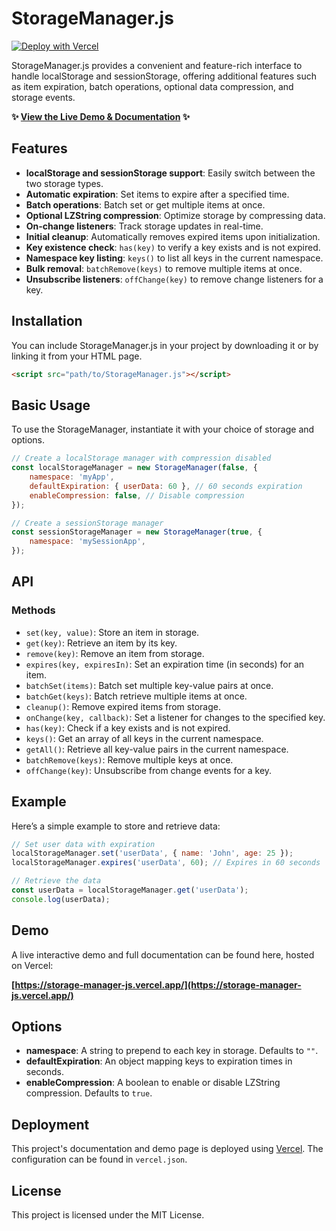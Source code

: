 # StorageManager.js

[![Deploy with Vercel](https://vercel.com/button)](https://vercel.com/new/clone?repository-url=https%3A%2F%2Fgithub.com%2Fpeterbenoit%2FStorageManager.js)

StorageManager.js provides a convenient and feature-rich interface to handle localStorage and sessionStorage, offering additional features such as item expiration, batch operations, optional data compression, and storage events.

**✨ [View the Live Demo & Documentation](https://storage-manager-js.vercel.app/) ✨**

## Features

-   **localStorage and sessionStorage support**: Easily switch between the two storage types.
-   **Automatic expiration**: Set items to expire after a specified time.
-   **Batch operations**: Batch set or get multiple items at once.
-   **Optional LZString compression**: Optimize storage by compressing data.
-   **On-change listeners**: Track storage updates in real-time.
-   **Initial cleanup**: Automatically removes expired items upon initialization.
-   **Key existence check**: `has(key)` to verify a key exists and is not expired.
-   **Namespace key listing**: `keys()` to list all keys in the current namespace.
-   **Bulk removal**: `batchRemove(keys)` to remove multiple items at once.
-   **Unsubscribe listeners**: `offChange(key)` to remove change listeners for a key.

## Installation

You can include StorageManager.js in your project by downloading it or by linking it from your HTML page.

```html
<script src="path/to/StorageManager.js"></script>
```

## Basic Usage

To use the StorageManager, instantiate it with your choice of storage and options.

```javascript
// Create a localStorage manager with compression disabled
const localStorageManager = new StorageManager(false, {
    namespace: 'myApp',
    defaultExpiration: { userData: 60 }, // 60 seconds expiration
    enableCompression: false, // Disable compression
});

// Create a sessionStorage manager
const sessionStorageManager = new StorageManager(true, {
    namespace: 'mySessionApp',
});
```

## API

### Methods

-   `set(key, value)`: Store an item in storage.
-   `get(key)`: Retrieve an item by its key.
-   `remove(key)`: Remove an item from storage.
-   `expires(key, expiresIn)`: Set an expiration time (in seconds) for an item.
-   `batchSet(items)`: Batch set multiple key-value pairs at once.
-   `batchGet(keys)`: Batch retrieve multiple items at once.
-   `cleanup()`: Remove expired items from storage.
-   `onChange(key, callback)`: Set a listener for changes to the specified key.
-   `has(key)`: Check if a key exists and is not expired.
-   `keys()`: Get an array of all keys in the current namespace.
-   `getAll()`: Retrieve all key-value pairs in the current namespace.
-   `batchRemove(keys)`: Remove multiple keys at once.
-   `offChange(key)`: Unsubscribe from change events for a key.

## Example

Here’s a simple example to store and retrieve data:

```javascript
// Set user data with expiration
localStorageManager.set('userData', { name: 'John', age: 25 });
localStorageManager.expires('userData', 60); // Expires in 60 seconds

// Retrieve the data
const userData = localStorageManager.get('userData');
console.log(userData);
```

## Demo

A live interactive demo and full documentation can be found here, hosted on Vercel:

**[https://storage-manager-js.vercel.app/](https://storage-manager-js.vercel.app/)**

## Options

-   **namespace**: A string to prepend to each key in storage. Defaults to `""`.
-   **defaultExpiration**: An object mapping keys to expiration times in seconds.
-   **enableCompression**: A boolean to enable or disable LZString compression. Defaults to `true`.

## Deployment

This project's documentation and demo page is deployed using [Vercel](https://vercel.com/). The configuration can be found in `vercel.json`.

## License

This project is licensed under the MIT License.
